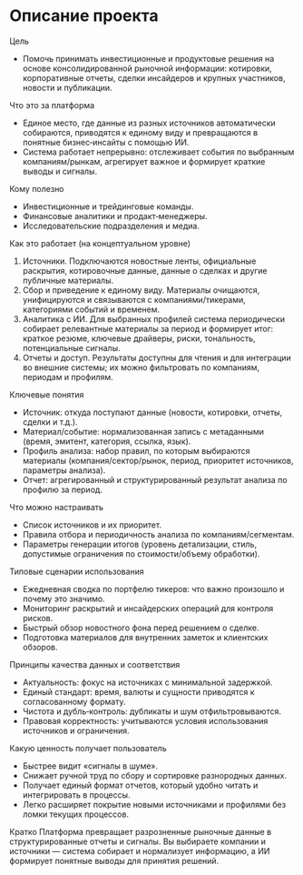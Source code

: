 # Описание проекта

Цель
- Помочь принимать инвестиционные и продуктовые решения на основе консолидированной рыночной информации: котировки, корпоративные отчеты, сделки инсайдеров и крупных участников, новости и публикации.

Что это за платформа
- Единое место, где данные из разных источников автоматически собираются, приводятся к единому виду и превращаются в понятные бизнес‑инсайты с помощью ИИ.
- Система работает непрерывно: отслеживает события по выбранным компаниям/рынкам, агрегирует важное и формирует краткие выводы и сигналы.

Кому полезно
- Инвестиционные и трейдинговые команды.
- Финансовые аналитики и продакт‑менеджеры.
- Исследовательские подразделения и медиа.

Как это работает (на концептуальном уровне)
1) Источники. Подключаются новостные ленты, официальные раскрытия, котировочные данные, данные о сделках и другие публичные материалы.
2) Сбор и приведение к единому виду. Материалы очищаются, унифицируются и связываются с компаниями/тикерами, категориями событий и временем.
3) Аналитика с ИИ. Для выбранных профилей система периодически собирает релевантные материалы за период и формирует итог: краткое резюме, ключевые драйверы, риски, тональность, потенциальные сигналы.
4) Отчеты и доступ. Результаты доступны для чтения и для интеграции во внешние системы; их можно фильтровать по компаниям, периодам и профилям.

Ключевые понятия
- Источник: откуда поступают данные (новости, котировки, отчеты, сделки и т.д.).
- Материал/событие: нормализованная запись с метаданными (время, эмитент, категория, ссылка, язык).
- Профиль анализа: набор правил, по которым выбираются материалы (компания/сектор/рынок, период, приоритет источников, параметры анализа).
- Отчет: агрегированный и структурированный результат анализа по профилю за период.

Что можно настраивать
- Список источников и их приоритет.
- Правила отбора и периодичность анализа по компаниям/сегментам.
- Параметры генерации итогов (уровень детализации, стиль, допустимые ограничения по стоимости/объему обработки).

Типовые сценарии использования
- Ежедневная сводка по портфелю тикеров: что важно произошло и почему это значимо.
- Мониторинг раскрытий и инсайдерских операций для контроля рисков.
- Быстрый обзор новостного фона перед решением о сделке.
- Подготовка материалов для внутренних заметок и клиентских обзоров.

Принципы качества данных и соответствия
- Актуальность: фокус на источниках с минимальной задержкой.
- Единый стандарт: время, валюты и сущности приводятся к согласованному формату.
- Чистота и дубль‑контроль: дубликаты и шум отфильтровываются.
- Правовая корректность: учитываются условия использования источников и ограничения.

Какую ценность получает пользователь
- Быстрее видит «сигналы в шуме».
- Снижает ручной труд по сбору и сортировке разнородных данных.
- Получает единый формат отчетов, который удобно читать и интегрировать в процессы.
- Легко расширяет покрытие новыми источниками и профилями без ломки текущих процессов.

Кратко
Платформа превращает разрозненные рыночные данные в структурированные отчеты и сигналы. Вы выбираете компании и источники — система собирает и нормализует информацию, а ИИ формирует понятные выводы для принятия решений.